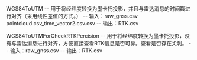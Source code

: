 WGS84ToUTM 
-- 用于将经纬度转换为墨卡托投影，并且与雷达消息的时间戳进行对齐（采用线性差值的方式。）
-- 输入：raw_gnss.csv   pointcloud.csv_time_vector2.csv.csv
-- 输出：RTK.csv



WGS84ToUTMForCheckRTKPercision 
-- 用于将经纬度转换为墨卡托投影，没有与雷达消息进行对齐，方便直接查看RTK信息是否可靠。查看是否存在尖刺。
-- 输入：raw_gnss.csv
-- 输出：RTK.csv

